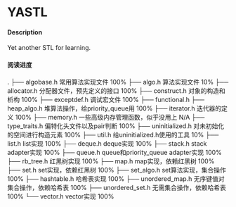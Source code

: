 # YASTL

#### Description
Yet another STL for learning.

#### 阅读进度
.
├── algobase.h          常用算法实现文件                            100%
├── algo.h              算法实现文件                                 10%
├── allocator.h         分配器文件，预先定义的接口                   100%
├── construct.h         对象的构造和析构                            100%
├── exceptdef.h         调试宏文件                                  100%
├── functional.h
├── heap_algo.h         堆算法操作，给priority_queue用               100%
├── iterator.h          迭代器的定义                                100%
├── memory.h            一些高级内存管理函数，似乎没用上               N/A
├── type_traits.h       偏特化头文件以及pair判断                     100%
├── uninitialized.h     对未初始化的空间进行构造元素                  100%
├── util.h              给uninitialized.h使用的工具                  10%
├── list.h              list实现                                    100%
├── deque.h             deque实现                                   100%
├── stack.h             stack adapter实现                           100%
├── queue.h             queue和priority_queue adapter实现           100%
├── rb_tree.h           红黑树实现                                  100%
├── map.h               map实现，依赖红黑树                          100%
├── set.h               set实现，依赖红黑树                          100%
├── set_algo.h          set算法实现，集合操作                        100%
├── hashtable.h         哈希表实现                                  100%
├── unordered_map.h     无序键值对集合操作，依赖哈希表                100%
├── unordered_set.h     无需集合操作，依赖哈希表                      100%
└── vector.h            vector实现                                  100%
